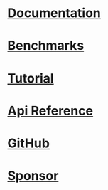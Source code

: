 # [Documentation](wiki/)
# [Benchmarks](wiki/Benchmarks.md)
# [Tutorial](https://dev.to/djnitehawk/building-rest-apis-in-net-6-the-easy-way-3h0d)
# [Api Reference](api/)
# [GitHub](https://github.com/dj-nitehawk/FastEndpoints)
# [Sponsor](https://www.paypal.com/donate?hosted_button_id=AU3SCQX9FXYCS)
